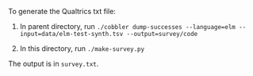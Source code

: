 To generate the Qualtrics txt file:

1. In parent directory, run `./cobbler dump-successes --language=elm --input=data/elm-test-synth.tsv --output=survey/code`

2. In this directory, run `./make-survey.py`

The output is in `survey.txt`.
